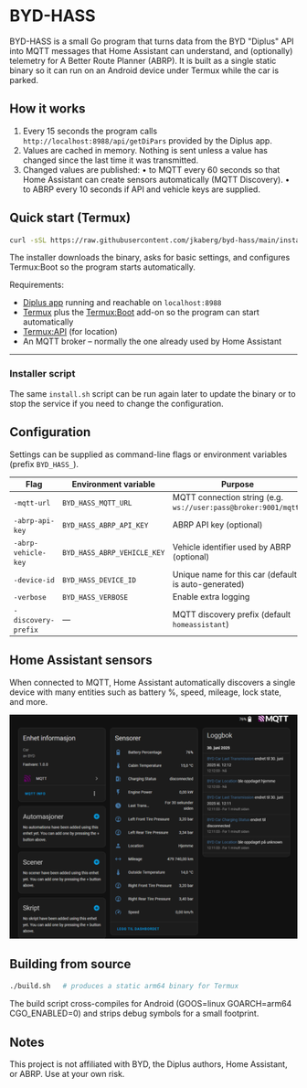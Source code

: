 # BYD-HASS

BYD-HASS is a small Go program that turns data from the BYD "Diplus" API into MQTT messages that Home Assistant can understand, and (optionally) telemetry for A Better Route Planner (ABRP).  It is built as a single static binary so it can run on an Android device under Termux while the car is parked.

## How it works

1. Every 15 seconds the program calls `http://localhost:8988/api/getDiPars` provided by the Diplus app.
2. Values are cached in memory.  Nothing is sent unless a value has changed since the last time it was transmitted.
3. Changed values are published:
   • to MQTT every 60 seconds so that Home Assistant can create sensors automatically (MQTT Discovery).
   • to ABRP every 10 seconds if API and vehicle keys are supplied.

## Quick start (Termux)

```bash
curl -sSL https://raw.githubusercontent.com/jkaberg/byd-hass/main/install.sh | bash
```

The installer downloads the binary, asks for basic settings, and configures Termux:Boot so the program starts automatically.

Requirements:
- [Diplus app](http://lanye.pw/di/) running and reachable on `localhost:8988`
- [Termux](https://termux.com/) plus the [Termux:Boot](https://github.com/termux/termux-boot) add-on so the program can start automatically
- [Termux:API](https://github.com/termux/termux-api) (for location)
- An MQTT broker – normally the one already used by Home Assistant

---

### Installer script

The same `install.sh` script can be run again later to update the binary or to stop the service if you need to change the configuration.

## Configuration

Settings can be supplied as command-line flags or environment variables (prefix `BYD_HASS_`).

| Flag | Environment variable | Purpose |
| ---- | -------------------- | ------- |
| `-mqtt-url`            | `BYD_HASS_MQTT_URL`          | MQTT connection string (e.g. `ws://user:pass@broker:9001/mqtt`) |
| `-abrp-api-key`        | `BYD_HASS_ABRP_API_KEY`      | ABRP API key (optional) |
| `-abrp-vehicle-key`    | `BYD_HASS_ABRP_VEHICLE_KEY`  | Vehicle identifier used by ABRP (optional) |
| `-device-id`           | `BYD_HASS_DEVICE_ID`         | Unique name for this car (default is auto-generated) |
| `-verbose`             | `BYD_HASS_VERBOSE`           | Enable extra logging |
| `-discovery-prefix`    | ―                            | MQTT discovery prefix (default `homeassistant`) |

## Home Assistant sensors

When connected to MQTT, Home Assistant automatically discovers a single device with many entities such as battery %, speed, mileage, lock state, and more.

![Example sensors in Home Assistant](docs/pictures/mqtt-2025-06-30.png)

## Building from source

```bash
./build.sh   # produces a static arm64 binary for Termux
```

The build script cross-compiles for Android (GOOS=linux GOARCH=arm64 CGO_ENABLED=0) and strips debug symbols for a small footprint.

## Notes

This project is not affiliated with BYD, the Diplus authors, Home Assistant, or ABRP.  Use at your own risk.
